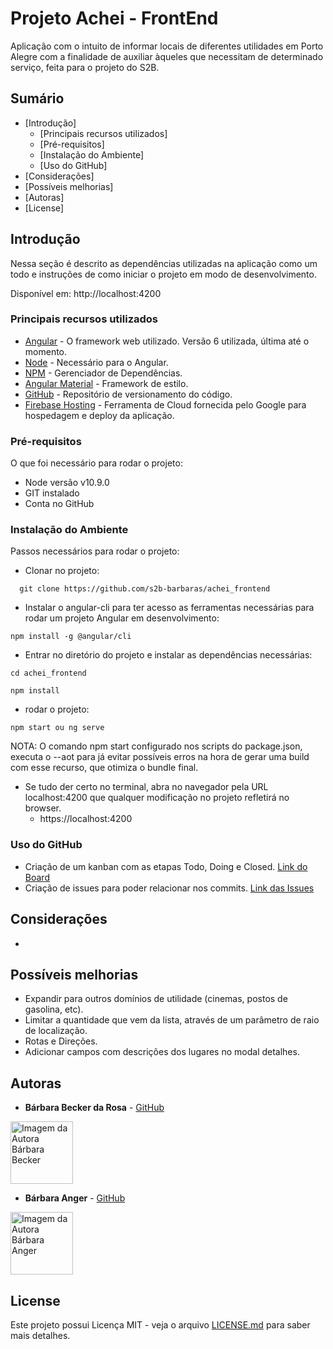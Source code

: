 # Projeto Achei - FrontEnd
Aplicação com o intuito de informar locais de diferentes utilidades em Porto Alegre com a finalidade de auxiliar àqueles que necessitam de determinado serviço, feita para o projeto do S2B.

## Sumário

  - [Introdução]
    - [Principais recursos utilizados]
    - [Pré-requisitos]
    - [Instalação do Ambiente]
    - [Uso do GitHub]
  - [Considerações]
  - [Possíveis melhorias]
  - [Autoras]
  - [License]

## Introdução

Nessa seção é descrito as dependências utilizadas na aplicação como um todo e instruções de como iniciar o projeto em modo de desenvolvimento.

Disponível em: http://localhost:4200

### Principais recursos utilizados

* [Angular](http://angular.io) - O framework web utilizado. Versão 6 utilizada, última até o momento.
* [Node](https://nodejs.org/) - Necessário para o Angular.
* [NPM](https://www.npmjs.com) - Gerenciador de Dependências.
*  [Angular Material](https://material.angular.io/) - Framework de estilo.
*  [GitHub](https://github.com/) - Repositório de versionamento do código.
*  [Firebase Hosting](https://firebase.google.com/docs/hosting/?hl=pt-br) - Ferramenta de Cloud fornecida pelo Google para hospedagem e deploy da aplicação.


### Pré-requisitos

O que foi necessário para rodar o projeto: 

- Node versão v10.9.0
- GIT instalado
- Conta no GitHub

### Instalação do Ambiente

Passos necessários para rodar o projeto: 

- Clonar no projeto: 
```
  git clone https://github.com/s2b-barbaras/achei_frontend
```
- Instalar o angular-cli para ter acesso as ferramentas necessárias para rodar um projeto Angular em desenvolvimento: 

```
npm install -g @angular/cli
```

- Entrar no diretório do projeto e instalar as dependências necessárias:

```
cd achei_frontend

npm install
```

- rodar o projeto:
```
npm start ou ng serve
```

NOTA: O comando npm start configurado nos scripts do package.json, executa o --aot para já evitar possíveis erros na hora de gerar uma build com esse recurso, que otimiza o bundle final.

- Se tudo der certo no terminal, abra no navegador pela URL localhost:4200 que qualquer modificação no projeto refletirá no browser.
  - https://localhost:4200


### Uso do GitHub
  - Criação de um kanban com as etapas Todo, Doing e Closed. [Link do Board](https://github.com/orgs/s2b-barbaras/projects/1)
  - Criação de issues para poder relacionar nos commits.
  [Link das Issues](https://github.com/s2b-barbaras/achei_frontend/issues)


## Considerações

- 


## Possíveis melhorias

- Expandir para outros domínios de utilidade (cinemas, postos de gasolina, etc).
- Limitar a quantidade que vem da lista, através de um parâmetro de raio de localização.
- Rotas e Direções.
- Adicionar campos com descrições dos lugares no modal detalhes.
  
## Autoras

* **Bárbara Becker da Rosa** -  [GitHub](https://github.com/barbbecker)

<a>
  <img 
  alt="Imagem da Autora Bárbara Becker" src="https://avatars1.githubusercontent.com/u/39573350?s=400&u=3a24cbbb390e39b0eaab3c8278124a8b8ee252ae&v=4" width="100">
</a>

* **Bárbara Anger** -  [GitHub](https://github.com/BarbaraAnger)
  
<a>
  <img 
  alt="Imagem da Autora Bárbara Anger" src="https://avatars3.githubusercontent.com/u/28331915?s=400&v=4" width="100">
</a>

## License

Este projeto possui Licença MIT - veja o arquivo [LICENSE.md](LICENSE.md) para saber mais detalhes.
